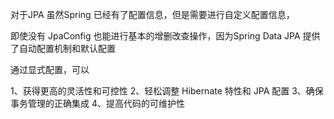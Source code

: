 

对于JPA 虽然Spring 已经有了配置信息，但是需要进行自定义配置信息，


即使没有 JpaConfig 也能进行基本的增删改查操作，因为Spring Data JPA 提供了自动配置机制和默认配置

通过显式配置，可以

1、获得更高的灵活性和可控性
2、轻松调整 Hibernate 特性和 JPA 配置
3、确保事务管理的正确集成
4、提高代码的可维护性    